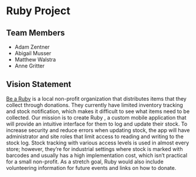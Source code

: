 # Ruby Project

## Team Members
- Adam Zentner
- Abigail Musser
- Matthew Walstra
- Anne Gritter

## Vision Statement
[Be a Ruby](https://www.bearuby.org/) is a local non-profit organization that distributes items that they collect through donations. They currently have limited inventory tracking and stock notification, which makes it difficult to see what items need to be collected. Our mission is to create Ruby , a custom mobile application that will provide an intuitive interface for them to log and update their stock. To increase security and reduce errors when updating stock, the app will have administrator and site   roles that limit access to reading and writing to the stock log. Stock tracking with various access levels is used in almost every store; however, they’re for industrial settings where stock is marked with barcodes and usually has a high implementation cost, which isn’t practical for a small non-profit. As a stretch goal, Ruby would also include volunteering information for future events and links on how to donate.

